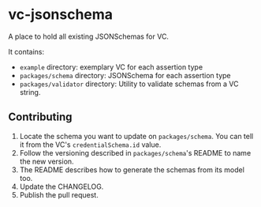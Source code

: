 # vc-jsonschema

A place to hold all existing JSONSchemas for VC.

It contains:

- `example` directory: exemplary VC for each assertion type
- `packages/schema` directory: JSONSchema for each assertion type
- `packages/validator` directory: Utility to validate schemas from a VC string.

## Contributing

1. Locate the schema you want to update on `packages/schema`. You can tell it from the VC's `credentialSchema.id` value.
1. Follow the versioning described in `packages/schema`'s README to name the new version.
1. The README describes how to generate the schemas from its model too.
1. Update the CHANGELOG.
1. Publish the pull request.
